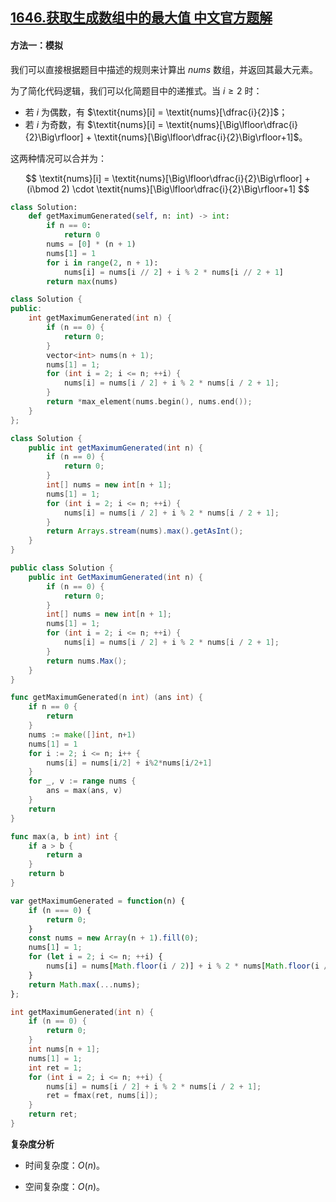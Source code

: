 ## [1646.获取生成数组中的最大值 中文官方题解](https://leetcode.cn/problems/get-maximum-in-generated-array/solutions/100000/huo-qu-sheng-cheng-shu-zu-zhong-de-zui-d-0z2l)

#### 方法一：模拟

我们可以直接根据题目中描述的规则来计算出 $\textit{nums}$ 数组，并返回其最大元素。

为了简化代码逻辑，我们可以化简题目中的递推式。当 $i\ge 2$ 时：

- 若 $i$ 为偶数，有 $\textit{nums}[i] = \textit{nums}[\dfrac{i}{2}]$；
- 若 $i$ 为奇数，有 $\textit{nums}[i] = \textit{nums}[\Big\lfloor\dfrac{i}{2}\Big\rfloor] + \textit{nums}[\Big\lfloor\dfrac{i}{2}\Big\rfloor+1]$。

这两种情况可以合并为：

$$
\textit{nums}[i] = \textit{nums}[\Big\lfloor\dfrac{i}{2}\Big\rfloor] + (i\bmod 2) \cdot \textit{nums}[\Big\lfloor\dfrac{i}{2}\Big\rfloor+1]
$$

```Python [sol1-Python3]
class Solution:
    def getMaximumGenerated(self, n: int) -> int:
        if n == 0:
            return 0
        nums = [0] * (n + 1)
        nums[1] = 1
        for i in range(2, n + 1):
            nums[i] = nums[i // 2] + i % 2 * nums[i // 2 + 1]
        return max(nums)
```

```C++ [sol1-C++]
class Solution {
public:
    int getMaximumGenerated(int n) {
        if (n == 0) {
            return 0;
        }
        vector<int> nums(n + 1);
        nums[1] = 1;
        for (int i = 2; i <= n; ++i) {
            nums[i] = nums[i / 2] + i % 2 * nums[i / 2 + 1];
        }
        return *max_element(nums.begin(), nums.end());
    }
};
```

```Java [sol1-Java]
class Solution {
    public int getMaximumGenerated(int n) {
        if (n == 0) {
            return 0;
        }
        int[] nums = new int[n + 1];
        nums[1] = 1;
        for (int i = 2; i <= n; ++i) {
            nums[i] = nums[i / 2] + i % 2 * nums[i / 2 + 1];
        }
        return Arrays.stream(nums).max().getAsInt();
    }
}
```

```C# [sol1-C#]
public class Solution {
    public int GetMaximumGenerated(int n) {
        if (n == 0) {
            return 0;
        }
        int[] nums = new int[n + 1];
        nums[1] = 1;
        for (int i = 2; i <= n; ++i) {
            nums[i] = nums[i / 2] + i % 2 * nums[i / 2 + 1];
        }
        return nums.Max();
    }
}
```

```go [sol1-Golang]
func getMaximumGenerated(n int) (ans int) {
    if n == 0 {
        return
    }
    nums := make([]int, n+1)
    nums[1] = 1
    for i := 2; i <= n; i++ {
        nums[i] = nums[i/2] + i%2*nums[i/2+1]
    }
    for _, v := range nums {
        ans = max(ans, v)
    }
    return
}

func max(a, b int) int {
    if a > b {
        return a
    }
    return b
}
```

```JavaScript [sol1-JavaScript]
var getMaximumGenerated = function(n) {
    if (n === 0) {
        return 0;
    }
    const nums = new Array(n + 1).fill(0);
    nums[1] = 1;
    for (let i = 2; i <= n; ++i) {
        nums[i] = nums[Math.floor(i / 2)] + i % 2 * nums[Math.floor(i / 2) + 1];
    }
    return Math.max(...nums);
};
```

```C [sol1-C]
int getMaximumGenerated(int n) {
    if (n == 0) {
        return 0;
    }
    int nums[n + 1];
    nums[1] = 1;
    int ret = 1;
    for (int i = 2; i <= n; ++i) {
        nums[i] = nums[i / 2] + i % 2 * nums[i / 2 + 1];
        ret = fmax(ret, nums[i]);
    }
    return ret;
}
```

**复杂度分析**

- 时间复杂度：$O(n)$。

- 空间复杂度：$O(n)$。